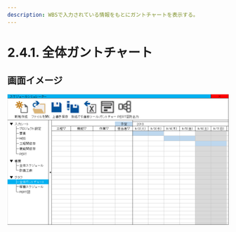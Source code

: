 ```yaml
---
description: WBSで入力されている情報をもとにガントチャートを表示する。
---
```


# 2.4.1. 全体ガントチャート

## 画面イメージ

![](../../.gitbook/assets/gantochto.png)

